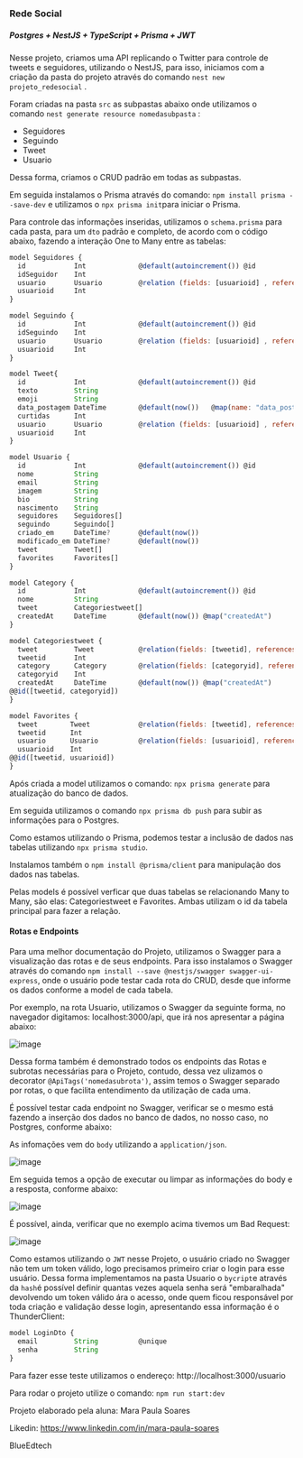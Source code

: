 ### Rede Social

##### Postgres + NestJS + TypeScript + Prisma + JWT

Nesse projeto, criamos uma API replicando o Twitter para controle de tweets e seguidores, utilizando o NestJS, para isso, iniciamos com a criação da pasta do projeto através do comando `nest new projeto_redesocial` .

Foram criadas na pasta `src` as subpastas abaixo onde utilizamos o comando `nest generate resource nomedasubpasta` :

- Seguidores
- Seguindo
- Tweet
- Usuario

Dessa forma, criamos o CRUD padrão em todas as subpastas.

Em seguida instalamos o Prisma através do comando: `npm install prisma --save-dev` e utilizamos o `npx prisma init`para iniciar o Prisma.

Para controle das informações inseridas, utilizamos o `schema.prisma` para cada pasta, para um `dto` padrão e completo, de acordo com o código abaixo, fazendo a interação One to Many entre as tabelas: 

```javascript
model Seguidores {
  id            Int             @default(autoincrement()) @id
  idSeguidor    Int
  usuario       Usuario         @relation (fields: [usuarioid] , references: [id] )
  usuarioid     Int
}

```


```javascript
model Seguindo {
  id            Int             @default(autoincrement()) @id
  idSeguindo    Int
  usuario       Usuario         @relation (fields: [usuarioid] , references: [id] )
  usuarioid     Int
}

```


```javascript
model Tweet{
  id            Int             @default(autoincrement()) @id
  texto         String
  emoji         String
  data_postagem DateTime        @default(now())   @map(name: "data_postagem")
  curtidas      Int
  usuario       Usuario         @relation (fields: [usuarioid] , references: [id] )
  usuarioid     Int
}

```


```javascript
model Usuario {
  id            Int             @default(autoincrement()) @id
  nome          String          
  email         String          
  imagem        String
  bio           String
  nascimento    String
  seguidores    Seguidores[]
  seguindo      Seguindo[]
  criado_em     DateTime?       @default(now())       
  modificado_em DateTime?       @default(now()) 
  tweet         Tweet[]
  favorites     Favorites[] 
}

model Category {
  id            Int             @default(autoincrement()) @id
  nome          String
  tweet         Categoriestweet[]
  createdAt     DateTime        @default(now()) @map("createdAt")
}

model Categoriestweet {
  tweet         Tweet           @relation(fields: [tweetid], references: [id])
  tweetid       Int
  category      Category        @relation(fields: [categoryid], references: [id]) 
  categoryid    Int             
  createdAt     DateTime        @default(now()) @map("createdAt")
@@id([tweetid, categoryid])
}

model Favorites {
  tweet        Tweet            @relation(fields: [tweetid], references: [id])
  tweetid      Int
  usuario      Usuario          @relation(fields: [usuarioid], references: [id]) 
  usuarioid    Int
@@id([tweetid, usuarioid])
}


```

Após criada a model utilizamos o comando: `npx prisma generate` para atualização do banco de dados.

Em seguida utilizamos o comando `npx prisma db push` para  subir as informações para o Postgres.

Como estamos utilizando o Prisma, podemos testar a inclusão de dados nas tabelas utilizando `npx prisma studio`.

Instalamos também o `npm install @prisma/client` para manipulação dos dados nas tabelas.

Pelas models é possível verficar que duas tabelas se relacionando Many to Many, são elas: Categoriestweet e Favorites. Ambas utilizam o id da tabela principal para fazer a relação.

#### Rotas e Endpoints

Para uma melhor documentação do Projeto, utilizamos o Swagger para a visualização das rotas e de seus endpoints. Para isso instalamos o Swagger através do comando `npm install --save @nestjs/swagger swagger-ui-express`, onde o usuário pode testar cada rota do CRUD, desde que informe os dados conforme a model de cada tabela.

Por exemplo, na rota Usuario, utilizamos o Swagger da seguinte forma, no navegador digitamos: localhost:3000/api, que irá nos apresentar a página abaixo:

![image](https://user-images.githubusercontent.com/89050695/148139331-489eb335-97ac-4a2f-a8f5-554a7224c3e6.png)

Dessa forma também é demonstrado todos os endpoints das Rotas e subrotas necessárias para o Projeto, contudo, dessa vez ulizamos o decorator `@ApiTags('nomedasubrota')`, assim temos o Swagger separado por rotas, o que facilita entendimento da utilização de cada uma.

É possível testar cada endpoint no Swagger, verificar se o mesmo está fazendo a inserção dos dados no banco de dados, no nosso caso, no Postgres, conforme abaixo:

As infomações vem do `body` utilizando a `application/json`. 

![image](https://user-images.githubusercontent.com/89050695/148140920-8b584fa7-ec7d-428e-9939-2b025407ec7c.png)


Em seguida temos a opção de executar ou limpar as informações do body e a resposta, conforme abaixo:

![image](https://user-images.githubusercontent.com/89050695/148141875-d7265598-d452-4466-9a6f-fe5cd5d9a3a8.png)

É possível, ainda,  verificar que no exemplo acima tivemos um Bad Request:

![image](https://user-images.githubusercontent.com/89050695/148141488-e850cf3e-96f7-4ec1-a994-00a92bdcd24a.png)


Como estamos utilizando o `JWT` nesse Projeto, o usuário criado no Swagger não tem um token válido, logo precisamos primeiro criar o login para esse usuário. Dessa forma implementamos na pasta Usuario o `bycript`e através da `hash`é possível definir quantas vezes aquela senha será "embaralhada" devolvendo um token válido ára o acesso, onde quem ficou responsável por toda criação e validação desse login, apresentando essa informação é o ThunderClient:


```javascript
model LoginDto {
  email         String          @unique
  senha         String
}

```

Para fazer esse teste utilizamos o endereço: http://localhost:3000/usuario

Para rodar o projeto utilize o comando: `npm run start:dev` 



Projeto elaborado pela aluna: Mara Paula Soares

Likedin: https://www.linkedin.com/in/mara-paula-soares

BlueEdtech
